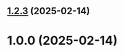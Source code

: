 ## [1.2.3](https://github.com/nehocudumat/git-extended/compare/1.0.0...1.2.3) (2025-02-14)



# 1.0.0 (2025-02-14)



